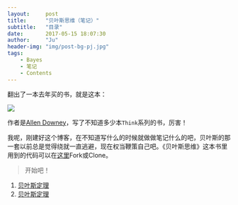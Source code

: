 ```yaml
---
layout:     post
title:      "贝叶斯思维（笔记）"
subtitle:   "目录"
date:       2017-05-15 18:07:30
author:     "Ju"
header-img: "img/post-bg-pj.jpg"
tags:
    - Bayes
    - 笔记
    - Contents
--- 
```


翻出了一本去年买的书，就是这本：

![](http://ooyw340iz.bkt.clouddn.com/image/bayes/book.png)

作者是[Allen Downey](http://www.allendowney.com)，写了不知道多少本`Think`系列的书，厉害！

我呢，刚建好这个博客，在不知道写什么的时候就做做笔记什么的吧，贝叶斯的那一套以前总是觉得绕就一直逃避，现在权当鞭策自己吧。《贝叶斯思维》这本书里用到的代码可以在[这里](https://github.com/AllenDowney/ThinkBayes)Fork或Clone。

> 开始吧！


1. [贝叶斯定理](http://note.noodler.xyz/2017/05/16/Bayes001/)
1. [贝叶斯定理](http://note.noodler.xyz/2017/06/05/Bayes002/)




